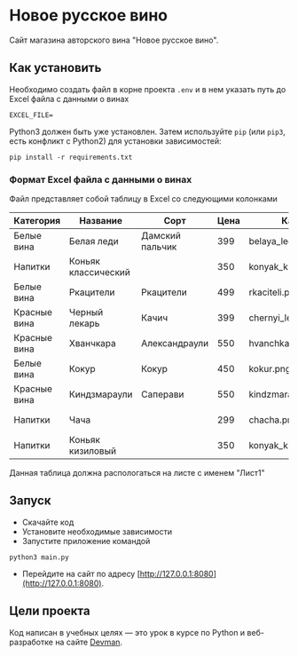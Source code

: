 # Новое русское вино

Сайт магазина авторского вина "Новое русское вино".

## Как установить

Необходимо создать файл в корне проекта `.env` и в нем указать путь до Excel файла с данными о винах

```
EXCEL_FILE=
```

Python3 должен быть уже установлен. 
Затем используйте `pip` (или `pip3`, есть конфликт с Python2) для установки зависимостей:

```
pip install -r requirements.txt
```

### Формат Excel файла с данными о винах
Файл представляет собой таблицу в Excel со следующими колонками

| Категория    | Название            | Сорт            | Цена | Картинка                  | Акция                |
| ------------ | ------------------- | --------------- | ---- | ------------------------- | -------------------- |
| Белые вина   | Белая леди          | Дамский пальчик | 399  | belaya\_ledi.png          | Выгодное предложение |
| Напитки      | Коньяк классический |                 | 350  | konyak\_klassicheskyi.png |                      |
| Белые вина   | Ркацители           | Ркацители       | 499  | rkaciteli.png             |                      |
| Красные вина | Черный лекарь       | Качич           | 399  | chernyi\_lekar.png        |                      |
| Красные вина | Хванчкара           | Александраули   | 550  | hvanchkara.png            |                      |
| Белые вина   | Кокур               | Кокур           | 450  | kokur.png                 |                      |
| Красные вина | Киндзмараули        | Саперави        | 550  | kindzmarauli.png          |                      |
| Напитки      | Чача                |                 | 299  | chacha.png                | Выгодное предложение |
| Напитки      | Коньяк кизиловый    |                 | 350  | konyak\_kizilovyi.png     |                      |

Данная таблица должна распологаться на листе с именем "Лист1"


## Запуск

- Скачайте код
- Установите необходимые зависимости
- Запустите приложение командой 
 
```python3 main.py```

- Перейдите на сайт по адресу [http://127.0.0.1:8080](http://127.0.0.1:8080).

## Цели проекта

Код написан в учебных целях — это урок в курсе по Python и веб-разработке на сайте [Devman](https://dvmn.org).
